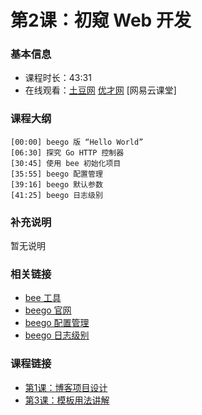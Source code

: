 第2课：初窥 Web 开发
==========================

### 基本信息

- 课程时长：43:31
- 在线观看：[土豆网](http://www.tudou.com/programs/view/sqZoUrqNJno/) [优才网](http://www.ucai.cn/course/chapter/87/3267/4732) [网易云课堂]

### 课程大纲

	[00:00] beego 版 “Hello World”
	[06:30] 探究 Go HTTP 控制器
	[30:45] 使用 bee 初始化项目
	[35:55] beego 配置管理
	[39:16] beego 默认参数
	[41:25] beego 日志级别
	
### 补充说明

暂无说明

### 相关链接

- [bee 工具](https://github.com/astaxie/bee)
- [beego 官网](http://beego.me)
- [beego 配置管理](http://beego.me/docs/Reference_AppConf)
- [beego 日志级别](http://beego.me/docs/Operational_Logging)

### 课程链接

- [第1课：博客项目设计](../lecture1/lecture1.md)
- [第3课：模板用法讲解](../lecture3/lecture3.md)